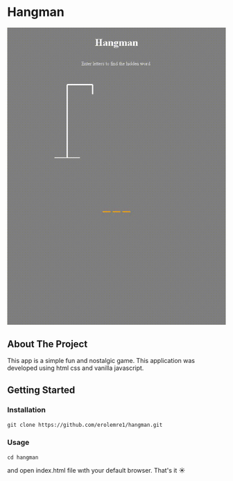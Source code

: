 # Hangman

![img](https://raw.githubusercontent.com/erolemre1/hangman/main/hangmann.gif)


## About The Project

This app is a simple fun and nostalgic game. 
This application was developed using html css and vanilla javascript.

## Getting Started

### Installation

```
git clone https://github.com/erolemre1/hangman.git
```

### Usage

```
cd hangman
```

and open index.html file wıth your default browser. That's it :sunny:
